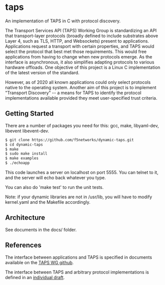 # taps
An implementation of TAPS in C with protocol discovery.

The Transport Services API (TAPS) Working Group is standardizing an API that
transport-layer protocols (broadly defined to include substrates above Layer 4,
such as TLS, HTTP, and Websockets) present to applications. Applications request
a transport with certain properties, and TAPS would select the protocol that best
met those requirements. This would free applications from having to change when
new protocols emerge. As the interface is asynchronous, it also simplifies
adapting protocols to various hardware offloads. One objective of this project is
a Linux C implementation of the latest version of the standard.

However, as of 2020 all known applications could only select protocols native to
the operating system. Another aim of this project is to implement "Transport
Discovery" -- a means for TAPS to identify the protocol implementations available
provided they meet user-specified trust criteria.

## Getting Started
There are a number of packages you need for this: gcc, make, libyaml-dev, libevent
libevent-dev.

```sh
$ git clone https://github.com/f5networks/dynamic-taps.git
$ cd dynamic-taps
$ make
$ sudo make install
$ make examples
$ ./echoapp
```

This code launches a server on localhost on port 5555. You can telnet to it, and
the server will echo back whatever you type.

You can also do 'make test' to run the unit tests.

Note: if your dynamic libraries are not in /usr/lib, you will have to modify
kernel.yaml and the Makefile accordingly.

## Architecture

See documents in the docs/ folder.

## References
The interface between applications and TAPS is specified in documents available
on the [TAPS WG github](https://github.com/ietf-tapswg/api-drafts).

The interface between TAPS and arbitrary protocol implementations is defined in
an [individual draft](https://github.com/martinduke/draft-duke-taps-transport-discovery).
